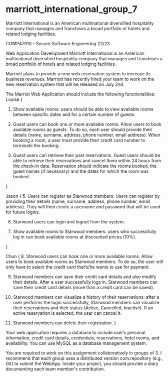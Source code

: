 # marriott_international_group_7
Marriott International is an American multinational diversified hospitality company that manages and franchises a broad portfolio of hotels and related lodging facilities.


COMP47910 - Secure Software Engineering 22/23
 
Web Application Development
Marriott International is an American multinational diversified hospitality company that manages and franchises a broad portfolio of hotels and related lodging facilities.
 
Marriott plans to provide a new web reservation system to increase its business revenues. Marriott has recently hired your team to work on the new reservation system that will be released on July 2nd.
 
The Marriot Web Application should include the following functionalities:
Louise {

 1. Show available rooms: users should be able to view available rooms between specific dates and for a certain number of guests.
  
 2. Guest users can book one or more available rooms. Allow users to book available rooms as guests. To do so, each user should provide their details (name, surname, address, phone number, email address). When booking a room, a user must provide their credit card number to terminate the booking.
  
 3. Guest users can retrieve their past reservations. Guest users should be able to retrieve their reservations and cancel them within 24 hours from the check-in date. Reservation should indicate the rooms booked, the guest names (if necessary) and the dates for which the room was booked.

}

Jason {
 5. Users can register as Starwood members: Users can register by providing their details (name, surname, address, phone number, email address). They will then create a username and password that will be used for future logins.
  
 6. Starwood users can login and logout from the system.
  
 7. Show available rooms to Starwood members:  users who successfully log in can book available rooms at discounted prices (10%).

}

Chun {
 8. Starwood users can book one or more available rooms. Allow users to book available rooms as Starwood members. To do so, the user will only have to select the credit card that’s/he wants to use for payment.
  
 9. Starwood members can save their credit card details and also modify their details. After a user successfully logs in, Starwood members can save their credit card details (more than a credit card can be saved).
  
 10. Starwood members can visualize a history of their reservations: after a user performs the login successfully, Starwood members can visualize their reservations and their status (Active, Cancelled, Inactive). If an active reservation is selected, the user can cancel it.
  
 11. Starwood members can delete their registration.
}
 
Your web application requires a database to include user’s personal information, credit card details, credentials, reservations, hotel rooms, and availability. You can use MySQL as a database management system.
 
You are required to work on this assignment collaboratively in groups of 3. 
I recommend that each group uses a distributed version com.repository (e.g., Git) to submit the WebApp. Inside your project, you should provide a diary documenting each team member's contribution.


